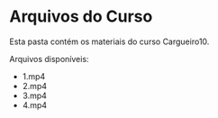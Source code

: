 # Arquivos do Curso

Esta pasta contém os materiais do curso Cargueiro10.

Arquivos disponíveis:
- 1.mp4
- 2.mp4
- 3.mp4
- 4.mp4